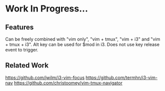 # Work In Progress...

## Features
Can be freely combined with "vim only", "vim + tmux", "vim + i3" and "vim + tmux + i3".
Alt key can be used for $mod in i3.
Does not use key release event to trigger.

## Related Work
https://github.com/jwilm/i3-vim-focus
https://github.com/termhn/i3-vim-nav
https://github.com/christoomey/vim-tmux-navigator
